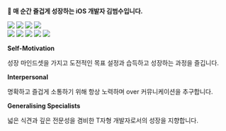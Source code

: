 **👋 매 순간 즐겁게 성장하는 iOS 개발자 김범수입니다.**
<p>
  <a href="https://velog.io/@beomsoo0/" target="_blank"><img src="https://img.shields.io/badge/Velog-20C997?style=flat-square&logo=Velog&logoColor=white"/></a>
  <a href="https://www.linkedin.com/in/%EB%B2%94%EC%88%98-%EA%B9%80-66012b23a/" target="_blank"><img src="https://img.shields.io/badge/BeomsooKim-0A66C2?style=flat-square&logo=Linkedin&logoColor=white"/></a>
  <a href="https://www.instagram.com/bumssooooo/" target="_blank"><img src="https://img.shields.io/badge/Instagram-E4405F?style=flat-square&logo=Instagram&logoColor=white"/></a>
  <a href="mailto:bsbs7605@gmail.com" target="_blank"><img src="https://img.shields.io/badge/bsbs7605@gmail.com-EA4335?style=flat-square&logo=Gmail&logoColor=white"/></a>
<br>
<img src="https://img.shields.io/badge/iOS-000000?style=flat-square&logo=iOS&logoColor=white"/></a>
<img src="https://img.shields.io/badge/Swift-F05138?style=flat-square&logo=Swift&logoColor=white"/></a>
<img src="https://img.shields.io/badge/ReactiveX-B7178C?style=flat-square&logo=ReactiveX&logoColor=white"/></a>
<img src="https://img.shields.io/badge/Xcode-147EFB?style=flat-square&logo=Xcode&logoColor=white"/></a>
<img src="https://img.shields.io/badge/Figma-F24E1E?style=flat-square&logo=Figma&logoColor=white"/></a>
</p>

**Self-Motivation**

성장 마인드셋을 가지고 도전적인 목표 설정과 습득하고 성장하는 과정을 즐깁니다.

**Interpersonal**

명확하고 즐겁게 소통하기 위해 항상 노력하며 over 커뮤니케이션을 추구합니다.

**Generalising Specialists**

넓은 식견과 깊은 전문성을 겸비한 T자형 개발자로서의 성장을 지향합니다.
